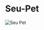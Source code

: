 # Seu-Pet
                                      


![Seu Pet](https://user-images.githubusercontent.com/86318311/185772767-b4388a0d-b445-46e3-b8ed-a42fc035422a.png)




